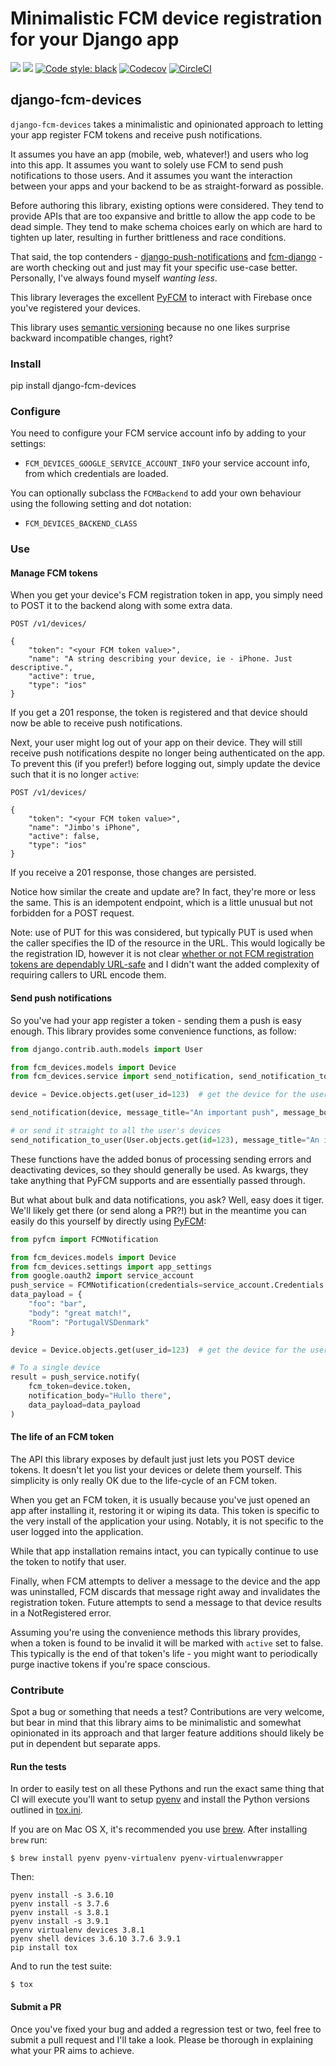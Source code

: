 # Minimalistic FCM device registration for your Django app

[![](https://img.shields.io/pypi/v/django-fcm-devices.svg)](https://pypi.python.org/pypi/django-fcm-devices/)
[![](https://img.shields.io/badge/license-MIT-blue.svg)](https://pypi.python.org/pypi/django-fcm-devices/)
[![Code style: black](https://img.shields.io/badge/code%20style-black-000000.svg)](https://github.com/ambv/black)
[![Codecov](https://codecov.io/gh/lukeburden/django-fcm-devices/branch/master/graph/badge.svg)](https://codecov.io/gh/lukeburden/django-fcm-devices)
[![CircleCI](https://circleci.com/gh/lukeburden/django-fcm-devices.svg?style=svg)](https://circleci.com/gh/lukeburden/django-fcm-devices)


## django-fcm-devices

`django-fcm-devices` takes a minimalistic and opinionated approach to letting your app register FCM tokens and receive push notifications.

It assumes you have an app (mobile, web, whatever!) and users who log into this app. It assumes you want to solely use FCM to send push notifications to those users. And it assumes you want the interaction between your apps and your backend to be as straight-forward as possible.

Before authoring this library, existing options were considered. They tend to provide APIs that are too expansive and brittle to allow the app code to be dead simple. They tend to make schema choices early on which are hard to tighten up later, resulting in further brittleness and race conditions.

That said, the top contenders - [django-push-notifications](https://github.com/jazzband/django-push-notifications) and [fcm-django](https://github.com/xtrinch/fcm-django) - are worth checking out and just may fit your specific use-case better. Personally, I've always found myself _wanting less_.

This library leverages the excellent [PyFCM](https://github.com/olucurious/PyFCM) to interact with Firebase once you've registered your devices.

This library uses [semantic versioning](https://semver.org/spec/v2.0.0.html) because no one likes surprise backward incompatible changes, right?


### Install ####

pip install django-fcm-devices


### Configure ###

You need to configure your FCM service account info by adding to your settings:

- `FCM_DEVICES_GOOGLE_SERVICE_ACCOUNT_INFO` your service account info, from which credentials are loaded.

You can optionally subclass the `FCMBackend` to add your own behaviour using the following setting and dot notation:

- `FCM_DEVICES_BACKEND_CLASS`


### Use ###

#### Manage FCM tokens ####

When you get your device's FCM registration token in app, you simply need to POST it to the backend along with some extra data.

```
POST /v1/devices/

{
    "token": "<your FCM token value>",
    "name": "A string describing your device, ie - iPhone. Just descriptive.",
    "active": true,
    "type": "ios"
}
```

If you get a 201 response, the token is registered and that device should now be able to receive push notifications.

Next, your user might log out of your app on their device. They will still receive push notifications despite no longer being authenticated on the app. To prevent this (if you prefer!) before logging out, simply update the device such that it is no longer `active`:

```
POST /v1/devices/

{
    "token": "<your FCM token value>",
    "name": "Jimbo's iPhone",
    "active": false,
    "type": "ios"
}
```

If you receive a 201 response, those changes are persisted.

Notice how similar the create and update are? In fact, they're more or less the same. This is an idempotent endpoint, which is a little unusual but not forbidden for a POST request.

Note: use of PUT for this was considered, but typically PUT is used when the caller specifies the ID of the resource in the URL. This would logically be the registration ID, however it is not clear [whether or not FCM registration tokens are dependably URL-safe](https://stackoverflow.com/questions/12403628/is-there-a-gcm-registrationid-pattern/12502351#12502351) and I didn't want the added complexity of requiring callers to URL encode them.


#### Send push notifications ####

So you've had your app register a token - sending them a push is easy enough. This library provides some convenience functions, as follow:

```python
from django.contrib.auth.models import User

from fcm_devices.models import Device
from fcm_devices.service import send_notification, send_notification_to_user

device = Device.objects.get(user_id=123)  # get the device for the user you want to message

send_notification(device, message_title="An important push", message_body="Oh dear ..")

# or send it straight to all the user's devices
send_notification_to_user(User.objects.get(id=123), message_title="An important push", message_body="Oh dear ..")
```

These functions have the added bonus of processing sending errors and deactivating devices, so they should generally be used. As kwargs, they take anything that PyFCM supports and are essentially passed through.

But what about bulk and data notifications, you ask? Well, easy does it tiger. We'll likely get there (or send along a PR?!) but in the meantime you can easily do this yourself by directly using [PyFCM](https://github.com/olucurious/PyFCM):

```python
from pyfcm import FCMNotification

from fcm_devices.models import Device
from fcm_devices.settings import app_settings
from google.oauth2 import service_account
push_service = FCMNotification(credentials=service_account.Credentials.from_service_account_info(app_settings.GOOGLE_SERVICE_ACCOUNT_INFO))
data_payload = {
    "foo": "bar",
    "body": "great match!",
    "Room": "PortugalVSDenmark"
}

device = Device.objects.get(user_id=123)  # get the device for the user you want to message

# To a single device
result = push_service.notify(
    fcm_token=device.token,
    notification_body="Hullo there",
    data_payload=data_payload
)
```

#### The life of an FCM token ####

The API this library exposes by default just just lets you POST device tokens. It doesn't let you list your devices or delete them yourself. This simplicity is only really OK due to the life-cycle of an FCM token.

When you get an FCM token, it is usually because you've just opened an app after installing it, restoring it or wiping its data. This token is specific to the very install of the application your using. Notably, it is not specific to the user logged into the application.

While that app installation remains intact, you can typically continue to use the token to notify that user.

Finally, when FCM attempts to deliver a message to the device and the app was uninstalled, FCM discards that message right away and invalidates the registration token. Future attempts to send a message to that device results in a NotRegistered error.

Assuming you're using the convenience methods this library provides, when a token is found to be invalid it will be marked with `active` set to false. This typically is the end of that token's life - you might want to periodically purge inactive tokens if you're space conscious.


### Contribute ###

Spot a bug or something that needs a test? Contributions are very welcome, but bear in mind that this library aims to be minimalistic and somewhat opinionated in its approach and that larger feature additions should likely be put in dependent but separate apps.


#### Run the tests ####

In order to easily test on all these Pythons and run the exact same thing that CI will execute you'll want to setup [pyenv](https://github.com/yyuu/pyenv) and install the Python versions outlined in [tox.ini](https://github.com/lukeburden/django-fcm-devices/blob/master/tox.ini).

If you are on Mac OS X, it's recommended you use [brew](http://brew.sh/). After installing `brew` run:

```
$ brew install pyenv pyenv-virtualenv pyenv-virtualenvwrapper
```

Then:

```
pyenv install -s 3.6.10
pyenv install -s 3.7.6
pyenv install -s 3.8.1
pyenv install -s 3.9.1
pyenv virtualenv devices 3.8.1
pyenv shell devices 3.6.10 3.7.6 3.9.1
pip install tox
```

And to run the test suite:

```
$ tox
```


#### Submit a PR ####

Once you've fixed your bug and added a regression test or two, feel free to submit a pull request and I'll take a look. Please be thorough in explaining what your PR aims to achieve.
